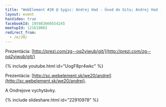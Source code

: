 ```yaml
---
title: "WebElement #20 @ Sygic: Andrej Had - Úvod do Gitu; Andrej Had - Migrácia SVN do Gitu; Ondrej Svitek - Hacking life with Git"
layout: event
hasVideo: true
facebookId: 195983660554245
meetupId: 121610002
redirect_from:
  - /e/20/
---
```



Prezentácia: [http://prezi.com/zg--oq2yiwub/git/](http://prezi.com/zg--oq2yiwub/git/)

{% include youtube.html id="UogF8pr4wkc" %}

Prezentácia: [http://sc.webelement.sk/we20/andrej](http://sc.webelement.sk/we20/andrej).


A Ondrejove vychytávky.


{% include slideshare.html id="22910978" %}